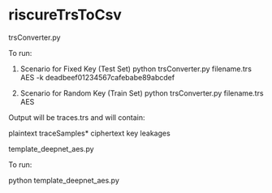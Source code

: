 # riscureTrsToCsv

trsConverter.py

To run:

1. Scenario for Fixed Key (Test Set)
python trsConverter.py filename.trs AES -k deadbeef01234567cafebabe89abcdef

2. Scenario for Random Key (Train Set)
python trsConverter.py filename.trs AES

Output will be traces.trs and will contain:

plaintext traceSamples* ciphertext key leakages


template_deepnet_aes.py

To run:

python template_deepnet_aes.py
